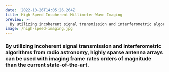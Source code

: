 ```yaml
---
date: '2022-10-26T14:05:26.264Z'
title: High-Speed Incoherent Millimeter-Wave Imaging
preview: >-
  By utilizing incoherent signal transmission and interferometric algorithms from radio astronomy, highly sparse antenna arrays can be used with imaging frame rates orders of magnitude than the current state-of-the-art.
image: /high-speed-imaging.jpg
---
```


### By utilizing incoherent signal transmission and interferometric algorithms from radio astronomy, highly sparse antenna arrays can be used with imaging frame rates orders of magnitude than the current state-of-the-art.
